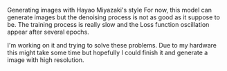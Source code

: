 Generating images with Hayao Miyazaki's style
For now, this model can generate images but the denoising process is not as good as it suppose to be. The training process is really slow and the Loss function oscillation appear after several epochs.

I'm working on it and trying to solve these problems. Due to my hardware this might take some time but hopefully I could finish it and generate a image with high resolution.
